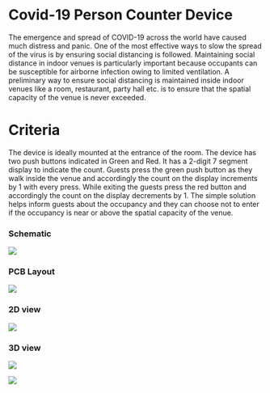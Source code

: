 # Covid-19 Person Counter Device

  The emergence and spread of COVID-19 across the world have caused much distress and panic. One of the most effective ways to slow the spread of the virus is by ensuring social distancing is followed. Maintaining social distance in indoor venues is particularly important because occupants can be susceptible for airborne infection owing to limited ventilation. A preliminary way to ensure social distancing is maintained inside indoor venues like a room, restaurant, party hall etc. is to ensure that the spatial capacity of the venue is never exceeded.

# Criteria

  The device is ideally mounted at the entrance of the room. The device has two push buttons indicated in Green and Red. It has a 2-digit 7 segment display to indicate the count. Guests press the green push button as they walk inside the venue and accordingly the count on the display increments by 1 with every press. While exiting the guests press the red button and accordingly the count on the display decrements by 1. The simple solution helps inform guests about the occupancy and they can choose not to enter if the occupancy is near or above the spatial capacity of the venue.

### Schematic

<img src="https://firebasestorage.googleapis.com/v0/b/covid-19-person-counter.appspot.com/o/Schematic.PNG?alt=media&token=2386427b-6565-442c-a428-f6e36ceabadb"></img>

### PCB Layout

<img src="https://firebasestorage.googleapis.com/v0/b/covid-19-person-counter.appspot.com/o/PCB%20layout.PNG?alt=media&token=c10a1584-7e85-4a00-b9c1-402a2d29f618"></img>

### 2D view

<img src="https://firebasestorage.googleapis.com/v0/b/covid-19-person-counter.appspot.com/o/2D.PNG?alt=media&token=4e0b3eed-49e6-45ec-be14-ffb447f78094"></img>
### 3D view

<img src="https://firebasestorage.googleapis.com/v0/b/covid-19-person-counter.appspot.com/o/3D.PNG?alt=media&token=48b3ecd1-572e-4e40-b9bd-4a14ae493898"></img>

<img src="https://firebasestorage.googleapis.com/v0/b/covid-19-person-counter.appspot.com/o/3D2.PNG?alt=media&token=1c8d804d-2956-459f-98b7-f81e31eb4f4f"></img>